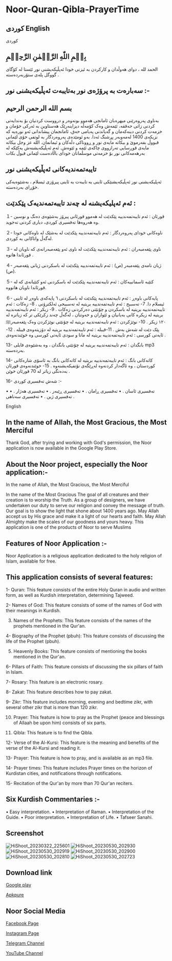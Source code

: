 # Noor-Quran-Qibla-PrayerTime

## کوردی English

کوردی

## بِسۡمِ اللّٰهِ الرَّحۡمٰنِ الرَّحِيۡمِ

الحمد لله ، دوای هەوڵدان و کارکردن بە ئیزنی خودا ئەپڵیکەیشنی نور ئێستا لە کۆگای گووگل پلەی ستۆربەردەستە .

## سەبارەت بە پرۆژەی نور بەتایبەت ئەپڵیکەیشنی نور :-

## بسم الله الرحمن الرحيم

بەناوی پەروەرێنی میهرەبان
ئامانجی هەموو بونەوەر و درووست کردنیان بۆ بەندایەتی کردنی زاتی حەققە، ئێمەش وەک کۆمەڵە دیزاینەرێک هەستاوین بە ئەرکی خۆمان و خزمەت کردنی دینەکەمان و گەیاندنی پەیامی حەق، ئامانجمان پیشاندانی ئەو نورەیە کە نزیکەی 1400 لەمەوبەر پڕشنگ ئەدا.
بەو ئومێدەی پەروەردگار بە لوتفی خۆی لێمانی قبووڵ بفەرموێ و بیکاتە مایەی نور و ڕووناکی دڵەکان و ئیمانمان. الله عز وجل بیکاتە مایەی قوڕسایی تەرازووی چاکەی ئێمە و ئێوەش.
ئەم ئەپڵیکەیشنەش یەکێکە لە بەرهەمەکانی نور بۆ خزمەتی موسڵمانان خودای باڵادەست لێمانی قبوڵ بکات

## تایبەتمەندیەکانی ئەپڵیکەیشنی نور  


 ئەپلیکەیشنی نور   ئەپڵیکەیشنێکی ئاینی یە تایبەت بە ئاینی پیرۆزی ئیسلام ، بەشێوەیەکی خۆڕای بەردەستە.

## ئەم ئەپلیکەیشنە لە چەند تایبەتمەندیەک پێکدێت :

１- قورئان : ئەم تایبەتمەندییە پێکدێت لە هەموو قورئانی پیرۆز بەشێوەی دەنگ و نوسین وە هەروەها تەفسیری کوردی، دیاری کردنی تەجوید.

２- ناوەکانی خودای پەروەردگار : ئەم تایبەتمەندییە پێکدێت لە بەشێک لە ناوەکانی خودا لەگەڵ واتاکانی بە کوردی.

３- ناوی پێغەمبەران : ئەم تایبەتمەندییە پێکدێت لە ناوی ئەو پێغەمبەرانەی کە ناویان لە قورئاندا هاتوە .

４- ژیان نامەی پێغەمبەر (ص) : ئەم تایبەتمەندییە پێکدێت لە باسکردنی ژیانی پێغەمبەر (ص).

５- کتێبە ئاسمانییەکان : ئەم تایبەتمەندییە پێکدێت لە باسکردنی ئەو کتێبانەی کە لە قورئاندا ناویان هاتووە.

６- پایەکانی باوەڕ : ئەم تایبەتمەندییە پێکدێت لە باسکردنی ٦ پایەکەی باوەڕ لە ئاینی ئیسلام دا.
7- تەسبیح : ئەم تایبەتمەندییە بریتیە لە تەسبیحی ئەلکترۆنی .
8- زەکات : ئەم تایبەتمەندییە بریتیە لە باسکردن و چۆنێتی دەرکردنی زەکات .
9- زیکر : ئەم تایبەتمەندییە بریتیە لە زیکرە کانی بەیانیان و ئێواران و خەوتنان ، لەگەڵ چەند زکرێکی تر کە زیاترە لە ١٢٠ زیکر .
10- نوێژکردن : ئەم تایبەتمەندییە بریتیە لە چۆنێتی نوێژکردن وەک پێغەمبەرﷺ پێک دێت لە شەش بەش .
11-قیبلە : ئەم تایبەتمەندییە بریتیە لە دۆزیتەوەی قیبلە .
12- ئایەتی کورسی : ئەم تایبەتمەندییە بریتیە لە مانا و سودی ئایەتی کورسی وە خوێندنەوەی .

13- بانگدان : ئەم تایبەتمەندییە بریتیە لە چۆنێتی بانگدان ، وە بەشێوەی فایلی mp3  بەردەستە.

14- کاتەکانی بانگ : ئەم تایبەتمەندییە بریتیە لە کاتەکانی بانگ بە ئاسۆی شارەکانی کوردستان ، وە ئاگەدار کردنەوە لەڕێگەی نۆتفیکەیشنەوە .
15-  خوێندنەوەی قورئان بەدەنگی زیاتر لە 70 قورئان خوێن .

16- شەش تەفسیری کوردی :-

• تەفسیری ئاسان .
• تەفسیری ڕامان .
• تەفسیری ڕێبەر .
• تەفسیری هەژار .
• تەفسیری ژین .
• تەفسیری سەناهی .


English 

## In the name of Allah, the Most Gracious, the Most Merciful

Thank God, after trying and working with God's permission, the Noor application is now available in the Google Play Store.

## About the Noor project, especially the Noor application:-

In the name of Allah, the Most Gracious, the Most Merciful

In the name of the Most Gracious
The goal of all creatures and their creation is to worship the Truth. As a group of designers, we have undertaken our duty to serve our religion and convey the message of truth. Our goal is to show the light that shone about 1400 years ago.
May Allah accept us by His grace and make it a light of our hearts and faith.  May Allah Almighty make the scales of our goodness and yours heavy.
This application is one of the products of Noor to serve Muslims

## Features of Noor Application :-

Noor Application is a religious application dedicated to the holy religion of Islam, available for free.

 ## This application consists of several features:

1- Quran: This feature consists of the entire Holy Quran in audio and written form, as well as Kurdish interpretation, determining Tajweed.

2- Names of God: This feature consists of some of the names of God with their meanings in Kurdish.

3. Names of the Prophets: This feature consists of the names of the prophets mentioned in the Qur'an.

4- Biography of the Prophet (pbuh): This feature consists of discussing the life of the Prophet (pbuh).

5. Heavenly Books: This feature consists of mentioning the books mentioned in the Qur'an.

6- Pillars of Faith: This feature consists of discussing the six pillars of faith in Islam.

7- Rosary: This feature is an electronic rosary.

8- Zakat: This feature describes how to pay zakat.

9- Zikr: This feature includes morning, evening and bedtime zikr, with several other zikr that is more than 120 zikr.

10. Prayer: This feature is how to pray as the Prophet (peace and blessings of Allaah be upon him) consists of six parts.

11. Qibla: This feature is to find the Qibla.

12- Verse of the Al-Kursi: This feature is the meaning and benefits of the verse of the Al-Kursi and reading it.

13- Prayer: This feature is how to pray, and is available as an mp3 file.

14- Prayer times: This feature includes Prayer times on the horizon of Kurdistan cities, and notifications through notifications.
 
15- Recitation of the Qur'an by more than 70 Qur'an reciters.

 ## Six Kurdish Commentaries :-

 • Easy interpretation.
 • Interpretation of Raman.
 • Interpretation of the Guide.
 • Poor interpretation.
 • Interpretation of Life.
 • Tafseer Sanahi.




## Screenshot 



 
![HiShoot_20230322_225601](https://github.com/w-coding/Noor-Quran-Qibla-PrayerTime/assets/122129717/8bbaf979-647a-401a-90e0-437de9a39828)
![HiShoot_20230530_202930](https://github.com/w-coding/Noor-Quran-Qibla-PrayerTime/assets/122129717/7feb2e8f-28ed-4858-877e-2c37c8c35d93)
![HiShoot_20230530_202919](https://github.com/w-coding/Noor-Quran-Qibla-PrayerTime/assets/122129717/71112125-b24f-4859-86a2-262a542ffc00)
![HiShoot_20230530_202900](https://github.com/w-coding/Noor-Quran-Qibla-PrayerTime/assets/122129717/0e634759-542f-4f9f-8b26-ad07634bdc4b)
![HiShoot_20230530_202810](https://github.com/w-coding/Noor-Quran-Qibla-PrayerTime/assets/122129717/42dac351-ac1c-4abc-8416-d5d2ce37f717)
![HiShoot_20230530_202723](https://github.com/w-coding/Noor-Quran-Qibla-PrayerTime/assets/122129717/80613970-8f3e-4dde-866c-ca3bd56d3d49)


## Download link 

[Google play]()

[Apkpure](https://m.apkpure.com/group/com.south.nor)

## Noor Social Media 
[Facebook Page](https://www.facebook.com/noor.page.officiall?mibextid=ZbWKwL)

[Instagram Page](https://instagram.com/noor.page.official?igshid=MzRlODBiNWFlZA==)

[Telegram Channel](https://t.me/noor_page_official)

[YouTube Channel](https://youtube.com/@Noorpageofficial)
